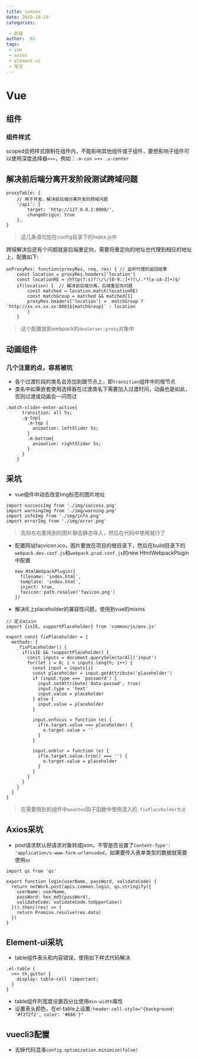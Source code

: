 ```yaml
---
title: vuexxx
date: 2019-10-19
categories: 

 - 前端
author:  61
tags: 
 - vue
 - axios
 - element-ui
 - 笔记
---
```


# Vue

## 组件

### 组件样式

scoped会把样式限制在组件内，不能影响其他组件或子组件，要想影响子组件可以使用深度选择器`>>>`，例如：`.m-con >>> .u-center`

## 解决前后端分离开发阶段测试跨域问题

```
proxyTable: {
    // 用于开发，解决前后端分离开发的跨域问题
    '/api': {
        target: 'http://127.0.0.1:8000/',
        changeOrigin: true
    },
}
```

> 这几条语句加在config目录下的index.js中

跨域解决后还有个问题就是后端重定向，需要将重定向的地址也代理到相应的地址上，配置如下:

```
onProxyRes: function(proxyRes, req, res) { // 监听代理的返回结果
    const location = proxyRes.headers['location']
    const locationRE = /http(?:s)?:\/\/[0-9.:]+?(\/.*?[a-zA-Z]+)$/
    if(location) {  // 解决前后端分离，后端重定向问题
        const matched = location.match(locationRE)
        const matchGroup = matched && matched[1]
        proxyRes.headers['location'] =  matchGroup ? `http://xx.xx.xx.xx:8081${matchGroup}` : location
        }
    }
```

> 这个配置放到webpack的`devServer.proxy`对象中



## 动画组件

### 几个注意的点，容易被坑

+ 各个过渡阶段的类名会添加到跟节点上，即`transition`组件中的根节点
+ 类名中如果嵌套使用选择器在过渡类名下需要加入过渡时间，动画也是如此，否则过渡或动画会一闪而过

```
.match-slider-enter-active{
      transition: all 5s;
      .g-top{
        .m-top {
          animation: leftSlider 5s;
        }
        .m-bottom{
          animation: rightSlider 5s;
        }
      }
    }
```

## 采坑

+ vue组件中动态改变img标签的图片地址

```
import successImg from './img/success.png'
import warningImg from './img/warning.png'
import infoImg from './img/info.png'
import errorImg from './img/error.png'
```

> 先将左右要用到的图片静态静态导入，然后在代码中使用就行了

+ 配置网站facvicon.ico，图片要放在项目的根目录下，然后在build目录下的`webpack.dev.conf.js`和`webpack.prod.conf.js`的new HtmlWebpackPlugin中配置

  ```
  new HtmlWebpackPlugin({
    filename: 'index.html',
    template: 'index.html',
    inject: true,
    favicon: path.resolve('favicon.png')
  })
  ```

+ 解决IE上placeholder的兼容性问题，使用到vue的mixins

```
// 定义mixin
import {isIE, supportPlaceholder} from 'common/js/env.js'

export const fixPlaceholder = {
  methods: {
    _fixPlaceholder() {
      if(isIE && !supportPlaceholder) {
        const inputs = document.querySelectorAll('input')
        for(let i = 0; i < inputs.length; i++) {
          const input = inputs[i]
          const placeholder = input.getAttribute('placeholder')
          if (input.type === 'password') {
            input.setAttribute('data-passwd', true)
            input.type = 'text'
            input.value = placeholder
          } else {
            input.value = placeholder
          }

          input.onfocus = function (e) {
            if(e.target.value === placeholder) {
              e.target.value = ''
            }
          }

          input.onblur = function (e) {
            if(e.target.value.trim() === '') {
              e.target.value = placeholder
            }
          }
        }
      }
    }
  }
}
```

> 在需要用到的组件中`mounted`钩子函数中使用混入的`_fixPlaceholder方法`



## Axios采坑

+ post请求默认把请求对象转成json，不管是否设置了`Content-Type': 'application/x-www-form-urlencoded`，如果要传入表单类型的数据就需要使用`qs`

```
import qs from 'qs'

export function login(userName, passWord, validateCode) {
  return netWork.post(apis.common.login, qs.stringify({
    userName: userName,
    passWord: hex_md5(passWord),
    validateCode: validateCode.toUpperCase()
  })).then((res) => {
    return Promise.resolve(res.data)
  })
}
```

## Element-ui采坑

+ table组件表头和内容错误，使用如下样式代码解决

```
.el-table {
  >>> th.gutter {
    display: table-cell !important;
  }
}
```

+ table组件列宽度设置百分比使用`min-width`属性
+ 设置表头颜色，在el-table上设置`:header-cell-style="{background: '#f2f2f2', color: '#666'}"`

## vuecli3配置

+ 去掉代码混淆`config.optimization.minimize(false)`
